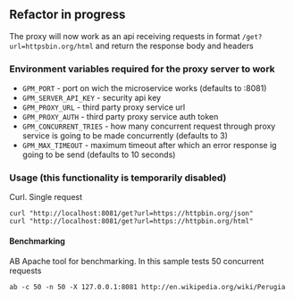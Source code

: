 ## Refactor in progress
The proxy will now work as an api receiving requests in format
`/get?url=httpsbin.org/html` and return the response body and headers

### Environment variables required for the proxy server to work
* `GPM_PORT` - port on wich the microservice works (defaults to :8081)
* `GPM_SERVER_API_KEY` - security api key
* `GPM_PROXY_URL` - third party proxy service url
* `GPM_PROXY_AUTH` -  third party proxy service auth token
* `GPM_CONCURRENT_TRIES` - how many concurrent request through proxy service is going to be made concurrently (defaults to 3)
* `GPM_MAX_TIMEOUT` - maximum timeout after which an error response ig going to be send (defaults to 10 seconds)

### Usage (this functionality is temporarily disabled)
Curl. Single request
```
curl "http://localhost:8081/get?url=https://httpbin.org/json"
curl "http://localhost:8081/get?url=https://httpbin.org/html"
```

#### Benchmarking
AB Apache tool for benchmarking. In this sample tests 50 concurrent requests

```
ab -c 50 -n 50 -X 127.0.0.1:8081 http://en.wikipedia.org/wiki/Perugia
```